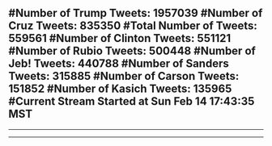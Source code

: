 #Number of Trump Tweets: 1957039
#Number of Cruz Tweets: 835350
#Total Number of Tweets: 559561 
#Number of Clinton Tweets: 551121
#Number of Rubio Tweets: 500448
#Number of Jeb! Tweets: 440788
#Number of Sanders Tweets: 315885
#Number of Carson Tweets: 151852
#Number of Kasich Tweets: 135965
#Current Stream Started at Sun Feb 14 17:43:35 MST
---
---
---
